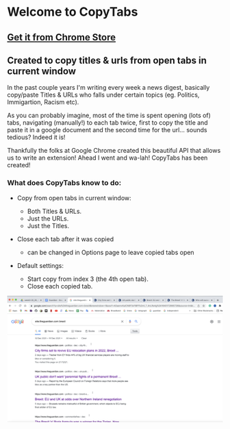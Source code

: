 # Welcome to CopyTabs

<h2><a href="https://chrome.google.com/webstore/detail/copy-tabs-for-chrome/geljbfgcdhlifjbclaipoaddkkjcinif" target="_blank">Get it from Chrome Store</a></h2>

## Created to copy titles & urls from open tabs in current window

In the past couple years I'm writing every week a news digest, basically copy/paste Titles & URLs who falls under certain topics (eg. Politics, Immigartion, Racism etc).

As you can probably imagine, most of the time is spent opening (lots of) tabs, navigating (manually!) to each tab twice, first to copy the title and paste it in a google document and the second time for the url… sounds tedious? Indeed it is!

Thankfully the folks at Google Chrome created this beautiful API that allows us to write an extension! Ahead I went and wa-lah! CopyTabs has been created!

### What does CopyTabs know to do:

* Copy from open tabs in current window:
    * Both Titles & URLs.
    * Just the URLs.
    * Just the Titles.

* Close each tab after it was copied
    * can be changed in Options page to leave copied tabs open

* Default settings:
    * Start copy from index 3 (the 4th open tab).
    * Close each copied tab.

![Setup example](https://github.com/Yoni-Satat/CopyTabs/blob/main/images/CopyTabs_Example.png?raw=true)



